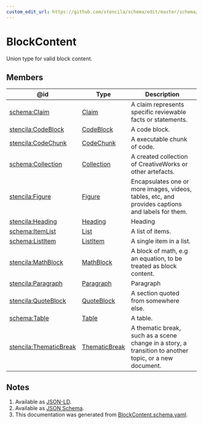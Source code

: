 ```yaml
---
custom_edit_url: https://github.com/stencila/schema/edit/master/schema/BlockContent.schema.yaml
---
```


# BlockContent

Union type for valid block content.

## Members

| @id                                                                     | Type                                       | Description                                                                                             |
| ----------------------------------------------------------------------- | ------------------------------------------ | ------------------------------------------------------------------------------------------------------- |
| [schema:Claim](https://schema.org/Claim)                                | [Claim](../Prose/Claim.md)                 | A claim represents specific reviewable facts or statements.                                             |
| [stencila:CodeBlock](https://schema.stenci.la/CodeBlock.jsonld)         | [CodeBlock](../Code/CodeBlock.md)          | A code block.                                                                                           |
| [stencila:CodeChunk](https://schema.stenci.la/CodeChunk.jsonld)         | [CodeChunk](../Code/CodeChunk.md)          | A executable chunk of code.                                                                             |
| [schema:Collection](https://schema.org/Collection)                      | [Collection](../Other/Collection.md)       | A created collection of CreativeWorks or other artefacts.                                               |
| [stencila:Figure](https://schema.stenci.la/Figure.jsonld)               | [Figure](../Prose/Figure.md)               | Encapsulates one or more images, videos, tables, etc, and provides captions and labels for them.        |
| [stencila:Heading](https://schema.stenci.la/Heading.jsonld)             | [Heading](../Prose/Heading.md)             | Heading                                                                                                 |
| [schema:ItemList](https://schema.org/ItemList)                          | [List](../Prose/List.md)                   | A list of items.                                                                                        |
| [schema:ListItem](https://schema.org/ListItem)                          | [ListItem](../Prose/ListItem.md)           | A single item in a list.                                                                                |
| [stencila:MathBlock](https://schema.stenci.la/MathBlock.jsonld)         | [MathBlock](../Prose/MathBlock.md)         | A block of math, e.g an equation, to be treated as block content.                                       |
| [stencila:Paragraph](https://schema.stenci.la/Paragraph.jsonld)         | [Paragraph](../Prose/Paragraph.md)         | Paragraph                                                                                               |
| [stencila:QuoteBlock](https://schema.stenci.la/QuoteBlock.jsonld)       | [QuoteBlock](../Prose/QuoteBlock.md)       | A section quoted from somewhere else.                                                                   |
| [schema:Table](https://schema.org/Table)                                | [Table](../Prose/Table.md)                 | A table.                                                                                                |
| [stencila:ThematicBreak](https://schema.stenci.la/ThematicBreak.jsonld) | [ThematicBreak](../Prose/ThematicBreak.md) | A thematic break, such as a scene change in a story, a transition to another topic, or a new document.  |

## Notes

1.  Available as [JSON-LD](https://schema.stenci.la/undefined.jsonld).
2.  Available as [JSON Schema](https://schema.stenci.la/v1/BlockContent.schema.json).
3.  This documentation was generated from [BlockContent.schema.yaml](https://github.com/stencila/schema/blob/master/schema/BlockContent.schema.yaml).
